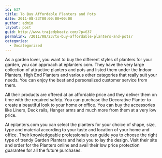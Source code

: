 ```yaml
---
id: 637
title: To Buy Affordable Planters and Pots
date: 2011-08-23T00:00:00+00:00
author: admin
layout: post
guid: http://www.trajedybeatz.com/?p=637
permalink: /2011/08/23/to-buy-affordable-planters-and-pots/
categories:
  - Uncategorized
---
```

As a garden lover, you want to buy the different styles of planters for your garden, you can approach at eplanters.com. They have the very large collection of attractive planters and pots and listed them under the Indoor Planters, High End Planters and various other categories that really suit your needs. You can enjoy the best and personalized customer service from them.

All their products are offered at an affordable price and they deliver them on time with the required safety. You can purchase the Decorative Planter to create a beautiful look to your home or office. You can buy the accessories like Liners, Deck rails, Hanger arms and much more from them at a very low price.

At eplanters.com you can select the planters for your choice of shape, size, type and material according to your taste and location of your home and office. Their knowledgeable professionals can guide you to choose the right type of trendy Garden Planters and help you to lay the design. Visit their site and order for the Planters online and avail their low price protection guarantee for all the future purchases.